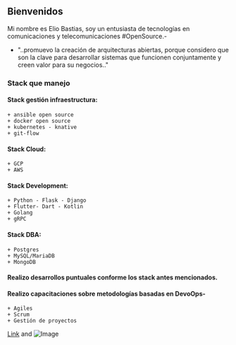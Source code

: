 ## Bienvenidos 

Mi nombre es Elio Bastias, soy un entusiasta de tecnologías en comunicaciones y telecomunicaciones #OpenSource.-

- "..promuevo la creación de arquitecturas abiertas, porque considero que son la clave para desarrollar sistemas que funcionen conjuntamente y creen valor para su negocios.."


### Stack que manejo

#### Stack gestión infraestructura:
	+ ansible open source
	+ docker open source
	+ kubernetes - knative
	+ git-flow 

#### Stack Cloud:
	+ GCP 
	+ AWS

#### Stack Development:
	+ Python - Flask - Django 
	+ Flutter- Dart - Kotlin
	+ Golang
	+ gRPC

#### Stack DBA:
	+ Postgres
	+ MySQL/MariaDB
	+ MongoDB 

#### Realizo desarrollos puntuales conforme los stack antes mencionados.

#### Realizo capacitaciones sobre metodologías basadas en DevoOps-
	+ Agiles
	+ Scrum
	+ Gestión de proyectos 


[Link](url) and ![Image](src)

